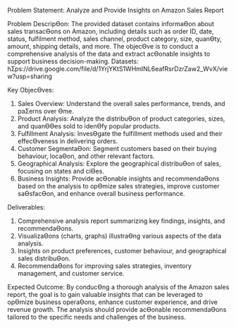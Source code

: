 Problem Statement:
Analyze and Provide Insights on Amazon Sales Report

Problem DescripƟon:
The provided dataset contains informaƟon about sales transacƟons on Amazon, including details such as order
ID, date, status, fulfilment method, sales channel, product category, size, quanƟty, amount, shipping details,
and more. The objecƟve is to conduct a comprehensive analysis of the data and extract acƟonable insights to
support business decision-making.
Datasets: hƩps://drive.google.com/file/d/1YrjYKtS1WHmINL6eafRsrDzrZaw2_WvX/view?usp=sharing

Key ObjecƟves:
1. Sales Overview: Understand the overall sales performance, trends, and paƩerns over Ɵme.
2. Product Analysis: Analyze the distribuƟon of product categories, sizes, and quanƟƟes sold to idenƟfy popular
products.
3. Fulfillment Analysis: InvesƟgate the fulfillment methods used and their effecƟveness in delivering orders.
4. Customer SegmentaƟon: Segment customers based on their buying behaviour, locaƟon, and other relevant
factors.
5. Geographical Analysis: Explore the geographical distribuƟon of sales, focusing on states and ciƟes.
6. Business Insights: Provide acƟonable insights and recommendaƟons based on the analysis to opƟmize sales
strategies, improve customer saƟsfacƟon, and enhance overall business performance.

Deliverables:
1. Comprehensive analysis report summarizing key findings, insights, and recommendaƟons.
2. VisualizaƟons (charts, graphs) illustraƟng various aspects of the data analysis.
3. Insights on product preferences, customer behaviour, and geographical sales distribuƟon.
4. RecommendaƟons for improving sales strategies, inventory management, and customer service.

Expected Outcome:
By conducƟng a thorough analysis of the Amazon sales report, the goal is to gain valuable insights that can be
leveraged to opƟmize business operaƟons, enhance customer experience, and drive revenue growth. The
analysis should provide acƟonable recommendaƟons tailored to the specific needs and challenges of the
business.
